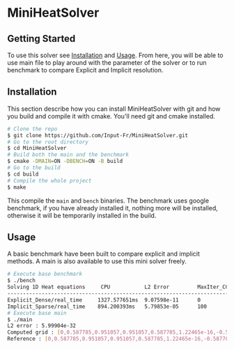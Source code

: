 # MiniHeatSolver

## Getting Started

To use this solver see [Installation](#installation) and [Usage](#usage).
From here, you will be able to use main file to play around with the parameter of the solver or
to run benchmark to compare Explicit and Implicit resolution.

## Installation

This section describe how you can install MiniHeatSolver with git and how you build and compile it with cmake.
You'll need git and cmake installed.

```bash
# Clone the repo
$ git clone https://github.com/Input-Fr/MiniHeatSolver.git
# Go to the root directory
$ cd MiniHeatSolver
# Build both the main and the benchmark
$ cmake -DMAIN=ON -DBENCH=ON -B build
# Go to the build
$ cd build
# Compile the whole project
$ make
```

This compile the `main` and `bench` binaries. 
The benchmark uses google benchmark, if you have already installed it, nothing more will be installed,
otherwise it will be temporarily installed in the build. 

## Usage

A basic benchmark have been built to compare explicit and implicit methods.
A main is also available to use this mini solver freely.

```bash
# Execute base benchmark
$ ./bench 
Solving 1D Heat equations     CPU           L2 Error         MaxIter_CG         Time Step         Iterations         Time per Iteration
---------------------------------------------------------------------------------------------------------------------------------------
Explicit_Dense/real_time     1327.577651ms  9.07598e-11      0                   4.5e-07              222222               0.00597411
Implicit_Sparse/real_time    894.200393ms   5.79853e-05      100                 0.000225             444                  2.01396
# Execute base main
$ ./main 
L2 error : 5.99904e-32
Computed grid : [0,0.587785,0.951057,0.951057,0.587785,1.22465e-16,-0.587785,-0.951057,-0.951057,-0.587785,0]
Reference : [0,0.587785,0.951057,0.951057,0.587785,1.22465e-16,-0.587785,-0.951057,-0.951057,-0.587785,-2.44929e-16]
```
